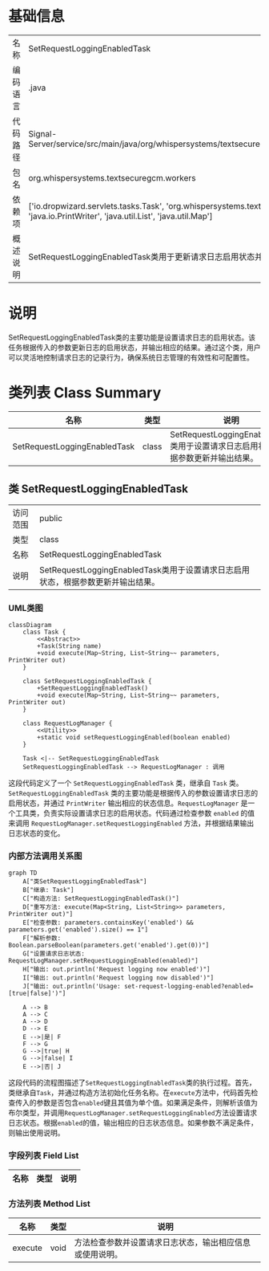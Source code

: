 # 基础信息

|      |      |
|------|------|
| 名称 | SetRequestLoggingEnabledTask |
| 编码语言 | .java |
| 代码路径 | Signal-Server/service/src/main/java/org/whispersystems/textsecuregcm/workers/SetRequestLoggingEnabledTask.java |
| 包名 | org.whispersystems.textsecuregcm.workers |
| 依赖项 | ['io.dropwizard.servlets.tasks.Task', 'org.whispersystems.textsecuregcm.util.logging.RequestLogManager', 'java.io.PrintWriter', 'java.util.List', 'java.util.Map'] |
| 概述说明 | SetRequestLoggingEnabledTask类用于更新请求日志启用状态并输出结果。 |

# 说明

SetRequestLoggingEnabledTask类的主要功能是设置请求日志的启用状态。该任务根据传入的参数更新日志的启用状态，并输出相应的结果。通过这个类，用户可以灵活地控制请求日志的记录行为，确保系统日志管理的有效性和可配置性。

# 类列表 Class Summary

| 名称   | 类型  | 说明 |
|-------|------|-------------|
| SetRequestLoggingEnabledTask | class | SetRequestLoggingEnabledTask类用于设置请求日志启用状态，根据参数更新并输出结果。 |



## 类 SetRequestLoggingEnabledTask

|      |      |
|------|------|
| 访问范围 | public |
| 类型 | class |
| 名称 | SetRequestLoggingEnabledTask |
| 说明 | SetRequestLoggingEnabledTask类用于设置请求日志启用状态，根据参数更新并输出结果。 |


### UML类图

```mermaid
classDiagram
    class Task {
        <<Abstract>>
        +Task(String name)
        +void execute(Map~String, List~String~~ parameters, PrintWriter out)
    }

    class SetRequestLoggingEnabledTask {
        +SetRequestLoggingEnabledTask()
        +void execute(Map~String, List~String~~ parameters, PrintWriter out)
    }

    class RequestLogManager {
        <<Utility>>
        +static void setRequestLoggingEnabled(boolean enabled)
    }

    Task <|-- SetRequestLoggingEnabledTask
    SetRequestLoggingEnabledTask --> RequestLogManager : 调用
```

这段代码定义了一个 `SetRequestLoggingEnabledTask` 类，继承自 `Task` 类。`SetRequestLoggingEnabledTask` 类的主要功能是根据传入的参数设置请求日志的启用状态，并通过 `PrintWriter` 输出相应的状态信息。`RequestLogManager` 是一个工具类，负责实际设置请求日志的启用状态。代码通过检查参数 `enabled` 的值来调用 `RequestLogManager.setRequestLoggingEnabled` 方法，并根据结果输出日志状态的变化。


### 内部方法调用关系图

```mermaid
graph TD
    A["类SetRequestLoggingEnabledTask"]
    B["继承: Task"]
    C["构造方法: SetRequestLoggingEnabledTask()"]
    D["重写方法: execute(Map<String, List<String>> parameters, PrintWriter out)"]
    E["检查参数: parameters.containsKey('enabled') && parameters.get('enabled').size() == 1"]
    F["解析参数: Boolean.parseBoolean(parameters.get('enabled').get(0))"]
    G["设置请求日志状态: RequestLogManager.setRequestLoggingEnabled(enabled)"]
    H["输出: out.println('Request logging now enabled')"]
    I["输出: out.println('Request logging now disabled')"]
    J["输出: out.println('Usage: set-request-logging-enabled?enabled=[true|false]')"]

    A --> B
    A --> C
    A --> D
    D --> E
    E -->|是| F
    F --> G
    G -->|true| H
    G -->|false| I
    E -->|否| J
```

这段代码的流程图描述了`SetRequestLoggingEnabledTask`类的执行过程。首先，类继承自`Task`，并通过构造方法初始化任务名称。在`execute`方法中，代码首先检查传入的参数是否包含`enabled`键且其值为单个值。如果满足条件，则解析该值为布尔类型，并调用`RequestLogManager.setRequestLoggingEnabled`方法设置请求日志状态。根据`enabled`的值，输出相应的日志状态信息。如果参数不满足条件，则输出使用说明。

### 字段列表 Field List

| 名称  | 类型  | 说明 |
|-------|-------|------|

### 方法列表 Method List

| 名称  | 类型  | 说明 |
|-------|-------|------|
| execute | void | 方法检查参数并设置请求日志状态，输出相应信息或使用说明。 |




